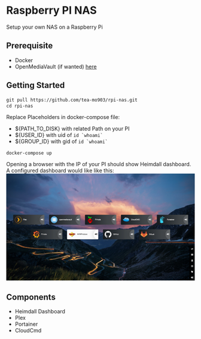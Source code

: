 # Raspberry PI NAS
Setup your own NAS on a Raspberry Pi

## Prerequisite
- Docker
- OpenMediaVault (if wanted) [here](https://www.openmediavault.org/)

## Getting Started
```
git pull https://github.com/tea-mo903/rpi-nas.git
cd rpi-nas
```
Replace Placeholders in docker-compose file:
- ${PATH_TO_DISK} with related Path on your PI
- ${USER_ID} with uid of ``id `whoami` ``
- ${GROUP_ID} with gid of ``id `whoami` ``
```
docker-compose up
```

Opening a browser with the IP of your PI should show Heimdall dashboard. A configured dashboard would like like this:
![dashboard](dashboard.png)


## Components
- Heimdall Dashboard
- Plex
- Portainer
- CloudCmd
